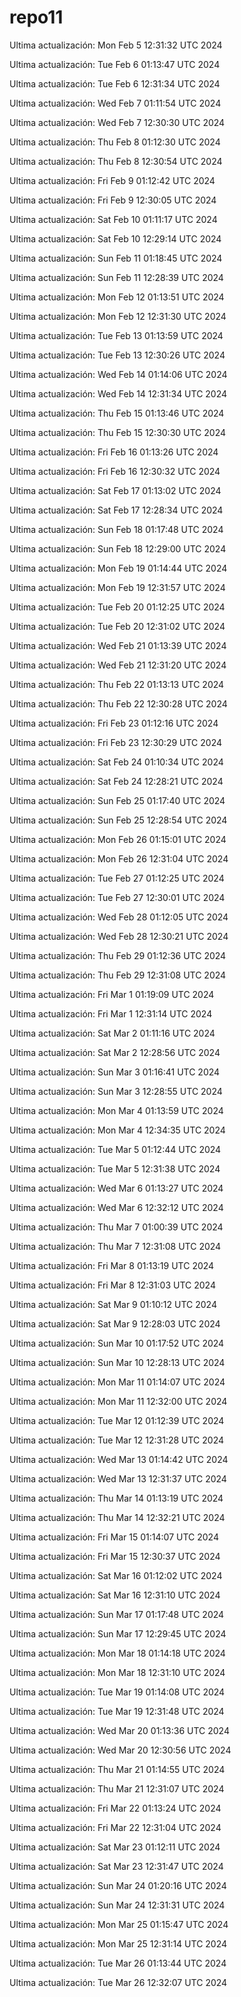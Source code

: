 # repo11
Ultima actualización: Mon Feb  5 12:31:32 UTC 2024

Ultima actualización: Tue Feb  6 01:13:47 UTC 2024

Ultima actualización: Tue Feb  6 12:31:34 UTC 2024

Ultima actualización: Wed Feb  7 01:11:54 UTC 2024

Ultima actualización: Wed Feb  7 12:30:30 UTC 2024

Ultima actualización: Thu Feb  8 01:12:30 UTC 2024

Ultima actualización: Thu Feb  8 12:30:54 UTC 2024

Ultima actualización: Fri Feb  9 01:12:42 UTC 2024

Ultima actualización: Fri Feb  9 12:30:05 UTC 2024

Ultima actualización: Sat Feb 10 01:11:17 UTC 2024

Ultima actualización: Sat Feb 10 12:29:14 UTC 2024

Ultima actualización: Sun Feb 11 01:18:45 UTC 2024

Ultima actualización: Sun Feb 11 12:28:39 UTC 2024

Ultima actualización: Mon Feb 12 01:13:51 UTC 2024

Ultima actualización: Mon Feb 12 12:31:30 UTC 2024

Ultima actualización: Tue Feb 13 01:13:59 UTC 2024

Ultima actualización: Tue Feb 13 12:30:26 UTC 2024

Ultima actualización: Wed Feb 14 01:14:06 UTC 2024

Ultima actualización: Wed Feb 14 12:31:34 UTC 2024

Ultima actualización: Thu Feb 15 01:13:46 UTC 2024

Ultima actualización: Thu Feb 15 12:30:30 UTC 2024

Ultima actualización: Fri Feb 16 01:13:26 UTC 2024

Ultima actualización: Fri Feb 16 12:30:32 UTC 2024

Ultima actualización: Sat Feb 17 01:13:02 UTC 2024

Ultima actualización: Sat Feb 17 12:28:34 UTC 2024

Ultima actualización: Sun Feb 18 01:17:48 UTC 2024

Ultima actualización: Sun Feb 18 12:29:00 UTC 2024

Ultima actualización: Mon Feb 19 01:14:44 UTC 2024

Ultima actualización: Mon Feb 19 12:31:57 UTC 2024

Ultima actualización: Tue Feb 20 01:12:25 UTC 2024

Ultima actualización: Tue Feb 20 12:31:02 UTC 2024

Ultima actualización: Wed Feb 21 01:13:39 UTC 2024

Ultima actualización: Wed Feb 21 12:31:20 UTC 2024

Ultima actualización: Thu Feb 22 01:13:13 UTC 2024

Ultima actualización: Thu Feb 22 12:30:28 UTC 2024

Ultima actualización: Fri Feb 23 01:12:16 UTC 2024

Ultima actualización: Fri Feb 23 12:30:29 UTC 2024

Ultima actualización: Sat Feb 24 01:10:34 UTC 2024

Ultima actualización: Sat Feb 24 12:28:21 UTC 2024

Ultima actualización: Sun Feb 25 01:17:40 UTC 2024

Ultima actualización: Sun Feb 25 12:28:54 UTC 2024

Ultima actualización: Mon Feb 26 01:15:01 UTC 2024

Ultima actualización: Mon Feb 26 12:31:04 UTC 2024

Ultima actualización: Tue Feb 27 01:12:25 UTC 2024

Ultima actualización: Tue Feb 27 12:30:01 UTC 2024

Ultima actualización: Wed Feb 28 01:12:05 UTC 2024

Ultima actualización: Wed Feb 28 12:30:21 UTC 2024

Ultima actualización: Thu Feb 29 01:12:36 UTC 2024

Ultima actualización: Thu Feb 29 12:31:08 UTC 2024

Ultima actualización: Fri Mar  1 01:19:09 UTC 2024

Ultima actualización: Fri Mar  1 12:31:14 UTC 2024

Ultima actualización: Sat Mar  2 01:11:16 UTC 2024

Ultima actualización: Sat Mar  2 12:28:56 UTC 2024

Ultima actualización: Sun Mar  3 01:16:41 UTC 2024

Ultima actualización: Sun Mar  3 12:28:55 UTC 2024

Ultima actualización: Mon Mar  4 01:13:59 UTC 2024

Ultima actualización: Mon Mar  4 12:34:35 UTC 2024

Ultima actualización: Tue Mar  5 01:12:44 UTC 2024

Ultima actualización: Tue Mar  5 12:31:38 UTC 2024

Ultima actualización: Wed Mar  6 01:13:27 UTC 2024

Ultima actualización: Wed Mar  6 12:32:12 UTC 2024

Ultima actualización: Thu Mar  7 01:00:39 UTC 2024

Ultima actualización: Thu Mar  7 12:31:08 UTC 2024

Ultima actualización: Fri Mar  8 01:13:19 UTC 2024

Ultima actualización: Fri Mar  8 12:31:03 UTC 2024

Ultima actualización: Sat Mar  9 01:10:12 UTC 2024

Ultima actualización: Sat Mar  9 12:28:03 UTC 2024

Ultima actualización: Sun Mar 10 01:17:52 UTC 2024

Ultima actualización: Sun Mar 10 12:28:13 UTC 2024

Ultima actualización: Mon Mar 11 01:14:07 UTC 2024

Ultima actualización: Mon Mar 11 12:32:00 UTC 2024

Ultima actualización: Tue Mar 12 01:12:39 UTC 2024

Ultima actualización: Tue Mar 12 12:31:28 UTC 2024

Ultima actualización: Wed Mar 13 01:14:42 UTC 2024

Ultima actualización: Wed Mar 13 12:31:37 UTC 2024

Ultima actualización: Thu Mar 14 01:13:19 UTC 2024

Ultima actualización: Thu Mar 14 12:32:21 UTC 2024

Ultima actualización: Fri Mar 15 01:14:07 UTC 2024

Ultima actualización: Fri Mar 15 12:30:37 UTC 2024

Ultima actualización: Sat Mar 16 01:12:02 UTC 2024

Ultima actualización: Sat Mar 16 12:31:10 UTC 2024

Ultima actualización: Sun Mar 17 01:17:48 UTC 2024

Ultima actualización: Sun Mar 17 12:29:45 UTC 2024

Ultima actualización: Mon Mar 18 01:14:18 UTC 2024

Ultima actualización: Mon Mar 18 12:31:10 UTC 2024

Ultima actualización: Tue Mar 19 01:14:08 UTC 2024

Ultima actualización: Tue Mar 19 12:31:48 UTC 2024

Ultima actualización: Wed Mar 20 01:13:36 UTC 2024

Ultima actualización: Wed Mar 20 12:30:56 UTC 2024

Ultima actualización: Thu Mar 21 01:14:55 UTC 2024

Ultima actualización: Thu Mar 21 12:31:07 UTC 2024

Ultima actualización: Fri Mar 22 01:13:24 UTC 2024

Ultima actualización: Fri Mar 22 12:31:04 UTC 2024

Ultima actualización: Sat Mar 23 01:12:11 UTC 2024

Ultima actualización: Sat Mar 23 12:31:47 UTC 2024

Ultima actualización: Sun Mar 24 01:20:16 UTC 2024

Ultima actualización: Sun Mar 24 12:31:31 UTC 2024

Ultima actualización: Mon Mar 25 01:15:47 UTC 2024

Ultima actualización: Mon Mar 25 12:31:14 UTC 2024

Ultima actualización: Tue Mar 26 01:13:44 UTC 2024

Ultima actualización: Tue Mar 26 12:32:07 UTC 2024
